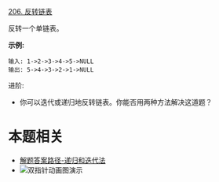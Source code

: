[206. 反转链表](https://leetcode-cn.com/problems/reverse-linked-list/)


反转一个单链表。

**示例:**
```
输入: 1->2->3->4->5->NULL
输出: 5->4->3->2->1->NULL
```
进阶:
- 你可以迭代或递归地反转链表。你能否用两种方法解决这道题？

# 本题相关
- [解题答案路径-递归和迭代法](../../javascript/code/../src/code/1000_linkedlist/001_reverse_linkedList.ts)
- ![双指针动画图演示](https://pic.leetcode-cn.com/9ce26a709147ad9ce6152d604efc1cc19a33dc5d467ed2aae5bc68463fdd2888.gif)
